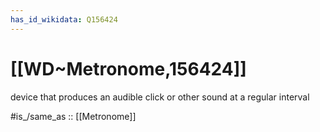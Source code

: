 ```yaml
---
has_id_wikidata: Q156424
---
```


# [[WD~Metronome,156424]]

device that produces an audible click or other sound at a regular interval

#is_/same_as :: [[Metronome]] 


